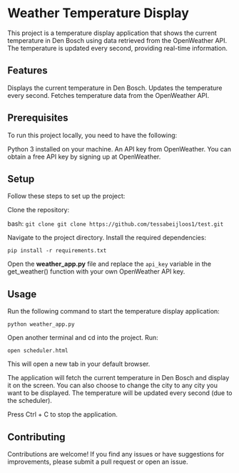 # Weather Temperature Display

This project is a temperature display application that shows the current temperature in Den Bosch using data retrieved from the OpenWeather API. The temperature is updated every second, providing real-time information.

## Features
Displays the current temperature in Den Bosch.
Updates the temperature every second.
Fetches temperature data from the OpenWeather API.
## Prerequisites
To run this project locally, you need to have the following:

Python 3 installed on your machine.
An API key from OpenWeather. You can obtain a free API key by signing up at OpenWeather.
## Setup
Follow these steps to set up the project:

Clone the repository:

bash:  ` git clone git clone https://github.com/tessabeijloos1/test.git `

Navigate to the project directory. Install the required dependencies:


` pip install -r requirements.txt `


Open the **weather_app.py** file and replace the `api_key` variable in the get_weather() function with your own OpenWeather API key.


## Usage
Run the following command to start the temperature display application:

` python weather_app.py `

Open another terminal and cd into the project. Run: 

` open scheduler.html ` 

This will open a new tab in your default browser.

The application will fetch the current temperature in Den Bosch and display it on the screen. You can also choose to change the city to any city you want to be displayed. The temperature will be updated every second (due to the scheduler).

Press Ctrl + C to stop the application.

## Contributing
Contributions are welcome! If you find any issues or have suggestions for improvements, please submit a pull request or open an issue.
